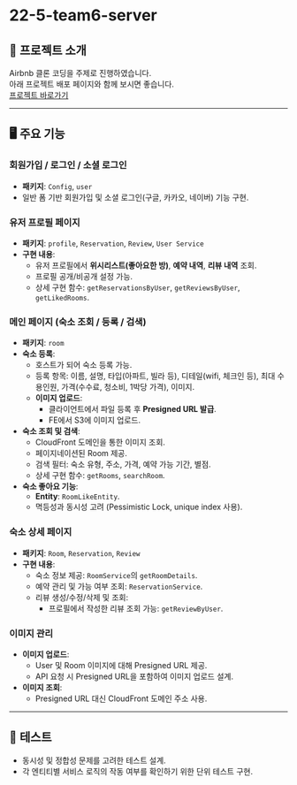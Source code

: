 


# 22-5-team6-server

## 📌 프로젝트 소개
Airbnb 클론 코딩을 주제로 진행하였습니다.  
아래 프로젝트 배포 페이지와 함께 보시면 좋습니다.  
[프로젝트 바로가기](https://d2gjarpl85ijp5.cloudfront.net/)

---

## 🖥️ 주요 기능
### 회원가입 / 로그인 / 소셜 로그인
- **패키지**: `Config`, `user`
- 일반 폼 기반 회원가입 및 소셜 로그인(구글, 카카오, 네이버) 기능 구현.

### 유저 프로필 페이지
- **패키지**: `profile`, `Reservation`, `Review`, `User Service`
- **구현 내용**:
    - 유저 프로필에서 **위시리스트(좋아요한 방)**, **예약 내역**, **리뷰 내역** 조회.
    - 프로필 공개/비공개 설정 가능.
    - 상세 구현 함수: `getReservationsByUser`, `getReviewsByUser`, `getLikedRooms`.

### 메인 페이지 (숙소 조회 / 등록 / 검색)
- **패키지**: `room`
- **숙소 등록**:
    - 호스트가 되어 숙소 등록 가능.
    - 등록 항목: 이름, 설명, 타입(아파트, 빌라 등), 디테일(wifi, 체크인 등), 최대 수용인원, 가격(수수료, 청소비, 1박당 가격), 이미지.
    - **이미지 업로드**:
        - 클라이언트에서 파일 등록 후 **Presigned URL 발급**.
        - FE에서 S3에 이미지 업로드.
- **숙소 조회 및 검색**:
    - CloudFront 도메인을 통한 이미지 조회.
    - 페이지네이션된 Room 제공.
    - 검색 필터: 숙소 유형, 주소, 가격, 예약 가능 기간, 별점.
    - 상세 구현 함수: `getRooms`, `searchRoom`.
- **숙소 좋아요 기능**:
    - **Entity**: `RoomLikeEntity`.
    - 멱등성과 동시성 고려 (Pessimistic Lock, unique index 사용).

### 숙소 상세 페이지
- **패키지**: `Room`, `Reservation`, `Review`
- **구현 내용**:
    - 숙소 정보 제공: `RoomService`의 `getRoomDetails`.
    - 예약 관리 및 가능 여부 조회: `ReservationService`.
    - 리뷰 생성/수정/삭제 및 조회:
        - 프로필에서 작성한 리뷰 조회 가능: `getReviewByUser`.

### 이미지 관리
- **이미지 업로드**:
    - User 및 Room 이미지에 대해 Presigned URL 제공.
    - API 요청 시 Presigned URL을 포함하여 이미지 업로드 설계.
- **이미지 조회**:
    - Presigned URL 대신 CloudFront 도메인 주소 사용.

---

## 🧪 테스트
- 동시성 및 정합성 문제를 고려한 테스트 설계.
- 각 엔티티별 서비스 로직의 작동 여부를 확인하기 위한 단위 테스트 구현.




